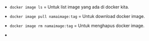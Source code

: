 - `docker image ls` = Untuk list image yang ada di docker kita.

- `docker image pull namaimage:tag` = Untuk download docker image.

- `docker image rm namaimage:tag` = Untuk menghapus docker image.

- 
